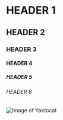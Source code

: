 # HEADER 1
## HEADER 2
### HEADER 3
#### HEADER 4
##### HEADER 5
###### HEADER 6

![Image of Yaktocat](https://octodex.github.com/images/yaktocat.png)
